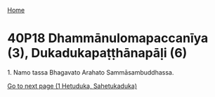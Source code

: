 
[Home](/)

# 40P18 Dhammānulomapaccanīya (3), Dukadukapaṭṭhānapāḷi (6)

1\. Namo tassa Bhagavato Arahato Sammāsambuddhassa.


[Go to next page (1 Hetuduka, Sahetukaduka)](1.md)


